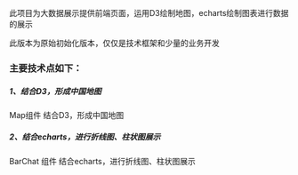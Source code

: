 
此项目为大数据展示提供前端页面，运用D3绘制地图，echarts绘制图表进行数据的展示

此版本为原始初始化版本，仅仅是技术框架和少量的业务开发

### 主要技术点如下：
##### 1、结合D3，形成中国地图
Map组件
结合D3，形成中国地图

##### 2、结合echarts，进行折线图、柱状图展示
BarChat 组件
结合echarts，进行折线图、柱状图展示